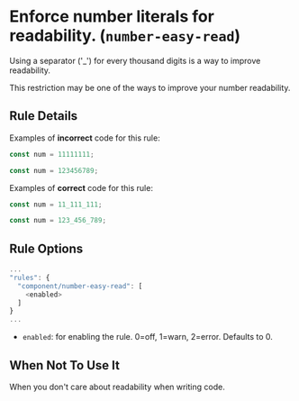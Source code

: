 # Enforce number literals for readability. (`number-easy-read`)

Using a separator ('\_') for every thousand digits is a way to improve readability.

This restriction may be one of the ways to improve your number readability.

## Rule Details

Examples of **incorrect** code for this rule:

```jsx
const num = 11111111;
```

```jsx
const num = 123456789;
```

Examples of **correct** code for this rule:

```jsx
const num = 11_111_111;
```

```jsx
const num = 123_456_789;
```

## Rule Options

```js
...
"rules": {
  "component/number-easy-read": [
    <enabled>
  ]
}
...


```

- `enabled`: for enabling the rule. 0=off, 1=warn, 2=error. Defaults to 0.

## When Not To Use It

When you don't care about readability when writing code.
